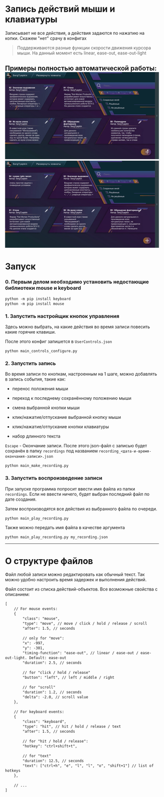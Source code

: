 # Запись действий мыши и клавиатуры
Записывает не все действия, а действия задаются по нажатию на копки. Скажем "нет" срачу в конфигах

> Поддерживаются разные функции скорости движения курсора мыши. На данный момент есть linear, ease-out, ease-out-light

Примеры полностью автоматической работы:
![](readme_images/1.gif)
![](readme_images/2.gif)
---
# Запуск
### 0. Первым делом необходимо установить недостающие библиотеки mouse и keyboard
```shell
python -m pip install keyboard
python -m pip install mouse
```

### 1. Запустить настройщик кнопок управления
Здесь можно выбрать, на какие действия во время записи повесить какие горячие клавиши.

После этого конфиг запишется в `UserControls.json`
```shell
python main_controls_configure.py
```

### 2. Запустить запись
Во время записи по кнопкам, настроенным на 1 шаге, можно добавлять в запись события, такие как:
- перенос положения мыши
- переход к последнему сохранённому положению мыши
- смена выбранной кнопки мыши
- клик/нажатие/отпускание выбранной кнопку мыши


- клик/нажатие/отпускание кнопки клавиатуры
- набор длинного текста

`Escape` - Окончание записи.
После этого json-файл с записью будет сохранён в папку `recordings`
под названием `recording_<дата-и-время-окончания-записи>.json`
```shell
python main_make_recording.py
```

### 3. Запустить воспроизведение записи
При запуске программа попросит ввести имя файла из папки `recordings`.
Если не ввести ничего, будет выбран последний файл по дате создания.

Затем воспроизводятся все действия из выбранного файла по очереди.
```shell
python main_play_recording.py
```

Также можно передать имя файла в качестве аргумента
```shell
python main_play_recording.py my_recording.json
```

---
# О структуре файлов
Файл любой записи можно редактировать как обычный текст.
Так можно удобно настроить время задержек и выполнения действий.

Файл состоит из списка действий-объектов.
Все возможные свойства с описанием:
```json5
[
    // For mouse events:
    {
        "class": "mouse",
        "type": "move", // move / click / hold / release / scroll
        "after": 1.5, // seconds
      
        // only for "move":
        "x": -997, 
        "y": -301,
        "timing-function": "ease-out", // linear / ease-out / ease-out-light. Default: ease-out
        "duration": 2.5, // seconds
        
        // for "click / hold / release"
        "button": "left", // left / middle / right
      
        // for "scroll"
        "duration": 1.2, // seconds
        "delta": -2.0, // scroll value
    },
  
    // For keyboard events:
    {
        "class": "keyboard",
        "type": "hit", // hit / hold / release / text
        "after": 1.5, // seconds
      
        // for "hit / hold / release":
        "hotkey": "ctrl+shift+t",
        
        // for "text"
        "duration": 12.5, // seconds
        "text": ["ctrl+h", "e", "l", "l", "o", "shift+1"] // list of hotkeys
    },
  
    // ...
]
```
